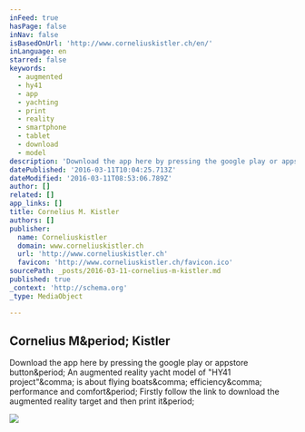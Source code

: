 ```yaml
---
inFeed: true
hasPage: false
inNav: false
isBasedOnUrl: 'http://www.corneliuskistler.ch/en/'
inLanguage: en
starred: false
keywords:
  - augmented
  - hy41
  - app
  - yachting
  - print
  - reality
  - smartphone
  - tablet
  - download
  - model
description: 'Download the app here by pressing the google play or appstore button. An augmented reality yacht model of "HY41 project", is about flying boats, efficiency, performance and comfort. Firstly follow the link to download the augmented reality target and then print it.'
datePublished: '2016-03-11T10:04:25.713Z'
dateModified: '2016-03-11T08:53:06.789Z'
author: []
related: []
app_links: []
title: Cornelius M. Kistler
authors: []
publisher:
  name: Corneliuskistler
  domain: www.corneliuskistler.ch
  url: 'http://www.corneliuskistler.ch'
  favicon: 'http://www.corneliuskistler.ch/favicon.ico'
sourcePath: _posts/2016-03-11-cornelius-m-kistler.md
published: true
_context: 'http://schema.org'
_type: MediaObject

---
```

<article style=""><h1>Cornelius M&amp;period; Kistler</h1><p>Download the app here by pressing the google play or appstore button&amp;period; An augmented reality yacht model of "HY41 project"&amp;comma; is about flying boats&amp;comma; efficiency&amp;comma; performance and comfort&amp;period; Firstly follow the link to download the augmented reality target and then print it&amp;period;</p><img src="http://www.corneliuskistler.ch/en/img/app/ipad.png" /></article>